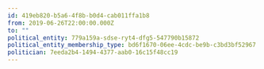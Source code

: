 ```yaml
---
id: 419eb820-b5a6-4f8b-b0d4-cab011ffa1b8
from: 2019-06-26T22:00:00.000Z
to: ""
political_entity: 779a159a-sdse-ryt4-dfg5-547790b15872
political_entity_membership_type: bd6f1670-06ee-4cdc-be9b-c3bd3bf52967
politician: 7eeda2b4-1494-4377-aab0-16c15f48cc19
---
```

